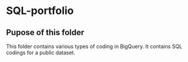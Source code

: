 # SQL-portfolio
## Pupose of this folder
This folder contains various types of coding in BigQuery. It contains SQL codings for a public dataset. 
